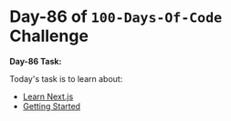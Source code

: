 # Day-86 of `100-Days-Of-Code` Challenge

**Day-86 Task:**

Today's task is to learn about:

- [Learn Next.js](https://nextjs.org/learn/dashboard-app)
- [Getting Started](https://nextjs.org/learn/dashboard-app/getting-started)
